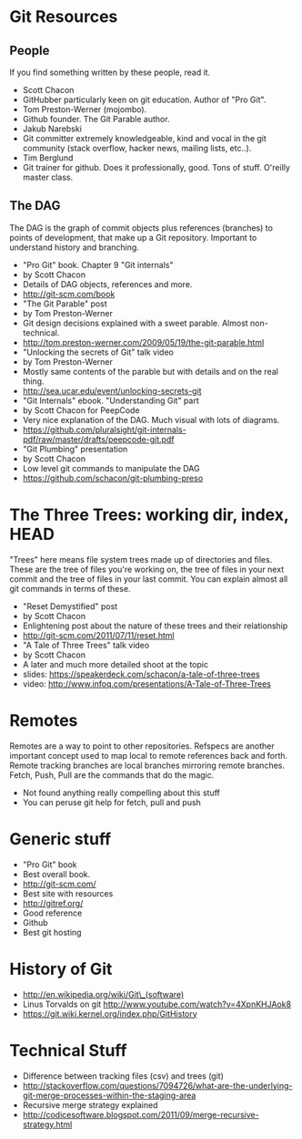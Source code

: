 # Git Resources

## People
If you find something written by these people, read it.
* Scott Chacon
 * GitHubber particularly keen on git education. Author of "Pro Git".
* Tom Preston-Werner (mojombo).
 * Github founder. The Git Parable author.
* Jakub Narebski
 * Git committer extremely knowledgeable, kind and vocal in the git community
   (stack overflow, hacker news, mailing lists, etc..).
* Tim Berglund
 * Git trainer for github. Does it professionally, good. Tons of stuff. O'reilly
   master class.

## The DAG
The DAG is the graph of commit objects plus references (branches) to points of
development, that make up a Git repository. Important to understand history and
branching.
* "Pro Git" book. Chapter 9 "Git internals"
 * by Scott Chacon
 * Details of DAG objects, references and more.
 * http://git-scm.com/book
* "The Git Parable" post
 * by Tom Preston-Werner
 * Git design decisions explained with a sweet parable. Almost non-technical.
 * http://tom.preston-werner.com/2009/05/19/the-git-parable.html
* "Unlocking the secrets of Git" talk video
 * by Tom Preston-Werner
 * Mostly same contents of the parable but with details and on the real thing.
 * http://sea.ucar.edu/event/unlocking-secrets-git
* "Git Internals" ebook. "Understanding Git" part
 * by Scott Chacon for PeepCode
 * Very nice explanation of the DAG. Much visual with lots of diagrams.
 * https://github.com/pluralsight/git-internals-pdf/raw/master/drafts/peepcode-git.pdf
* "Git Plumbing" presentation
 * by Scott Chacon
 * Low level git commands to manipulate the DAG
 * https://github.com/schacon/git-plumbing-preso

# The Three Trees: working dir, index, HEAD
"Trees" here means file system trees made up of directories and files. These are
the tree of files you're working on, the tree of files in your next commit and
the tree of files in your last commit. You can explain almost all git commands
in terms of these.
* "Reset Demystified" post
 * by Scott Chacon
 * Enlightening post about the nature of these trees and their relationship
 * http://git-scm.com/2011/07/11/reset.html
* "A Tale of Three Trees" talk video
 * by Scott Chacon
 * A later and much more detailed shoot at the topic
 * slides: https://speakerdeck.com/schacon/a-tale-of-three-trees
 * video: http://www.infoq.com/presentations/A-Tale-of-Three-Trees

# Remotes
Remotes are a way to point to other repositories. Refspecs are another important
concept used to map local to remote references back and forth. Remote tracking
branches are local branches mirroring remote branches. Fetch, Push, Pull are the
commands that do the magic.
* Not found anything really compelling about this stuff
* You can peruse git help for fetch, pull and push

# Generic stuff
* "Pro Git" book
 * Best overall book.
* http://git-scm.com/
 * Best site with resources
* http://gitref.org/
 * Good reference
* Github
 * Best git hosting

# History of Git
* http://en.wikipedia.org/wiki/Git\_(software)
* Linus Torvalds on git http://www.youtube.com/watch?v=4XpnKHJAok8 
* https://git.wiki.kernel.org/index.php/GitHistory

# Technical Stuff
* Difference between tracking files (csv) and trees (git)
 * http://stackoverflow.com/questions/7094726/what-are-the-underlying-git-merge-processes-within-the-staging-area
* Recursive merge strategy explained
 * http://codicesoftware.blogspot.com/2011/09/merge-recursive-strategy.html
